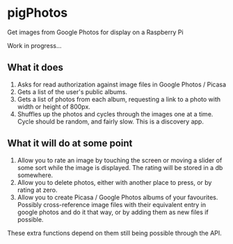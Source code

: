# pigPhotos

Get images from Google Photos for display on a Raspberry Pi

Work in progress...

## What it does

1. Asks for read authorization against image files in Google Photos / Picasa
2. Gets a list of the user's public albums.
3. Gets a list of photos from each album, requesting a link to a photo with width or height of 800px.
4. Shuffles up the photos and cycles through the images one at a time. Cycle should be random, and fairly slow. This is a discovery app.


## What it will do at some point

1. Allow you to rate an image by touching the screen or moving a slider of some sort while the image is displayed. The rating will be stored in a db somewhere.
2. Allow you to delete photos, either with another place to press, or by rating at zero.
3. Allow you to create Picasa / Google Photos albums of your favourites. Possibly cross-reference image files with their equivalent entry in google photos and do it that way, or by adding them as new files if possible.

These extra functions depend on them still being possible through the API.
